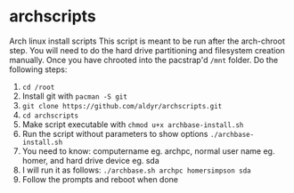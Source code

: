 # archscripts
Arch linux install scripts
This script is meant to be run after the arch-chroot step. You will need to do the hard drive partitioning and filesystem creation manually. Once you have chrooted into the pacstrap'd `/mnt` folder. Do the following steps: 

1. `cd /root`
2. Install git with `pacman -S git` 
3. `git clone https://github.com/aldyr/archscripts.git`
4. `cd archscripts`
5. Make script executable with `chmod u+x archbase-install.sh`
6. Run the script without parameters to show options `./archbase-install.sh`
7. You need to know: computername eg. archpc, normal user name eg. homer, and hard drive device eg. sda
8. I will run it as follows: `./archbase.sh archpc homersimpson sda`
9. Follow the prompts and reboot when done
